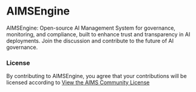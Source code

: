 # AIMSEngine
AIMSEngine: Open-source AI Management System for governance, monitoring, and compliance, built to enhance trust and transparency in AI deployments. Join the discussion and contribute to the future of AI governance.

### License
By contributing to AIMSEngine, you agree that your contributions will be licensed according to [View the AIMS Community License](license.md)
